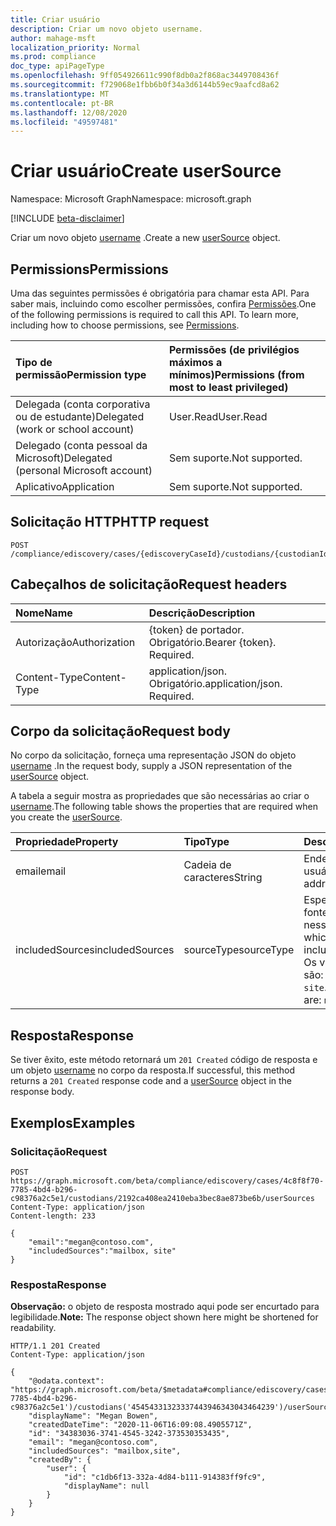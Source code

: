```yaml
---
title: Criar usuário
description: Criar um novo objeto username.
author: mahage-msft
localization_priority: Normal
ms.prod: compliance
doc_type: apiPageType
ms.openlocfilehash: 9ff054926611c990f8db0a2f868ac3449708436f
ms.sourcegitcommit: f729068e1fbb6b0f34a3d6144b59ec9aafcd8a62
ms.translationtype: MT
ms.contentlocale: pt-BR
ms.lasthandoff: 12/08/2020
ms.locfileid: "49597481"
---
```

# <a name="create-usersource"></a><span data-ttu-id="7c224-103">Criar usuário</span><span class="sxs-lookup"><span data-stu-id="7c224-103">Create userSource</span></span>

<span data-ttu-id="7c224-104">Namespace: Microsoft Graph</span><span class="sxs-lookup"><span data-stu-id="7c224-104">Namespace: microsoft.graph</span></span>

[!INCLUDE [beta-disclaimer](../../includes/beta-disclaimer.md)]

<span data-ttu-id="7c224-105">Criar um novo objeto [username](../resources/usersource.md) .</span><span class="sxs-lookup"><span data-stu-id="7c224-105">Create a new [userSource](../resources/usersource.md) object.</span></span>

## <a name="permissions"></a><span data-ttu-id="7c224-106">Permissions</span><span class="sxs-lookup"><span data-stu-id="7c224-106">Permissions</span></span>

<span data-ttu-id="7c224-p101">Uma das seguintes permissões é obrigatória para chamar esta API. Para saber mais, incluindo como escolher permissões, confira [Permissões](/graph/permissions-reference).</span><span class="sxs-lookup"><span data-stu-id="7c224-p101">One of the following permissions is required to call this API. To learn more, including how to choose permissions, see [Permissions](/graph/permissions-reference).</span></span>

|<span data-ttu-id="7c224-109">Tipo de permissão</span><span class="sxs-lookup"><span data-stu-id="7c224-109">Permission type</span></span>|<span data-ttu-id="7c224-110">Permissões (de privilégios máximos a mínimos)</span><span class="sxs-lookup"><span data-stu-id="7c224-110">Permissions (from most to least privileged)</span></span>|
|:---|:---|
|<span data-ttu-id="7c224-111">Delegada (conta corporativa ou de estudante)</span><span class="sxs-lookup"><span data-stu-id="7c224-111">Delegated (work or school account)</span></span>|<span data-ttu-id="7c224-112">User.Read</span><span class="sxs-lookup"><span data-stu-id="7c224-112">User.Read</span></span>|
|<span data-ttu-id="7c224-113">Delegado (conta pessoal da Microsoft)</span><span class="sxs-lookup"><span data-stu-id="7c224-113">Delegated (personal Microsoft account)</span></span>|<span data-ttu-id="7c224-114">Sem suporte.</span><span class="sxs-lookup"><span data-stu-id="7c224-114">Not supported.</span></span>|
|<span data-ttu-id="7c224-115">Aplicativo</span><span class="sxs-lookup"><span data-stu-id="7c224-115">Application</span></span>|<span data-ttu-id="7c224-116">Sem suporte.</span><span class="sxs-lookup"><span data-stu-id="7c224-116">Not supported.</span></span>|

## <a name="http-request"></a><span data-ttu-id="7c224-117">Solicitação HTTP</span><span class="sxs-lookup"><span data-stu-id="7c224-117">HTTP request</span></span>

<!-- {
  "blockType": "ignored"
}
-->

``` http
POST /compliance/ediscovery/cases/{ediscoveryCaseId}/custodians/{custodianId}/userSources
```

## <a name="request-headers"></a><span data-ttu-id="7c224-118">Cabeçalhos de solicitação</span><span class="sxs-lookup"><span data-stu-id="7c224-118">Request headers</span></span>

|<span data-ttu-id="7c224-119">Nome</span><span class="sxs-lookup"><span data-stu-id="7c224-119">Name</span></span>|<span data-ttu-id="7c224-120">Descrição</span><span class="sxs-lookup"><span data-stu-id="7c224-120">Description</span></span>|
|:---|:---|
|<span data-ttu-id="7c224-121">Autorização</span><span class="sxs-lookup"><span data-stu-id="7c224-121">Authorization</span></span>|<span data-ttu-id="7c224-p102">{token} de portador. Obrigatório.</span><span class="sxs-lookup"><span data-stu-id="7c224-p102">Bearer {token}. Required.</span></span>|
|<span data-ttu-id="7c224-124">Content-Type</span><span class="sxs-lookup"><span data-stu-id="7c224-124">Content-Type</span></span>|<span data-ttu-id="7c224-p103">application/json. Obrigatório.</span><span class="sxs-lookup"><span data-stu-id="7c224-p103">application/json. Required.</span></span>|

## <a name="request-body"></a><span data-ttu-id="7c224-127">Corpo da solicitação</span><span class="sxs-lookup"><span data-stu-id="7c224-127">Request body</span></span>

<span data-ttu-id="7c224-128">No corpo da solicitação, forneça uma representação JSON do objeto [username](../resources/usersource.md) .</span><span class="sxs-lookup"><span data-stu-id="7c224-128">In the request body, supply a JSON representation of the [userSource](../resources/usersource.md) object.</span></span>

<span data-ttu-id="7c224-129">A tabela a seguir mostra as propriedades que são necessárias ao criar o [username](../resources/usersource.md).</span><span class="sxs-lookup"><span data-stu-id="7c224-129">The following table shows the properties that are required when you create the [userSource](../resources/usersource.md).</span></span>

|<span data-ttu-id="7c224-130">Propriedade</span><span class="sxs-lookup"><span data-stu-id="7c224-130">Property</span></span>|<span data-ttu-id="7c224-131">Tipo</span><span class="sxs-lookup"><span data-stu-id="7c224-131">Type</span></span>|<span data-ttu-id="7c224-132">Descrição</span><span class="sxs-lookup"><span data-stu-id="7c224-132">Description</span></span>|
|:---|:---|:---|
|<span data-ttu-id="7c224-133">email</span><span class="sxs-lookup"><span data-stu-id="7c224-133">email</span></span>|<span data-ttu-id="7c224-134">Cadeia de caracteres</span><span class="sxs-lookup"><span data-stu-id="7c224-134">String</span></span>|<span data-ttu-id="7c224-135">Endereço SMTP do usuário.</span><span class="sxs-lookup"><span data-stu-id="7c224-135">SMTP address of the user.</span></span>|
|<span data-ttu-id="7c224-136">includedSources</span><span class="sxs-lookup"><span data-stu-id="7c224-136">includedSources</span></span>|<span data-ttu-id="7c224-137">sourceType</span><span class="sxs-lookup"><span data-stu-id="7c224-137">sourceType</span></span>|<span data-ttu-id="7c224-138">Especifica quais fontes são incluídas nesse grupo.</span><span class="sxs-lookup"><span data-stu-id="7c224-138">Specifies which sources are included in this group.</span></span> <span data-ttu-id="7c224-139">Os valores possíveis são: `mailbox` e `site`.</span><span class="sxs-lookup"><span data-stu-id="7c224-139">Possible values are: `mailbox`, `site`.</span></span>|

## <a name="response"></a><span data-ttu-id="7c224-140">Resposta</span><span class="sxs-lookup"><span data-stu-id="7c224-140">Response</span></span>

<span data-ttu-id="7c224-141">Se tiver êxito, este método retornará um `201 Created` código de resposta e um objeto [username](../resources/usersource.md) no corpo da resposta.</span><span class="sxs-lookup"><span data-stu-id="7c224-141">If successful, this method returns a `201 Created` response code and a [userSource](../resources/usersource.md) object in the response body.</span></span>

## <a name="examples"></a><span data-ttu-id="7c224-142">Exemplos</span><span class="sxs-lookup"><span data-stu-id="7c224-142">Examples</span></span>

### <a name="request"></a><span data-ttu-id="7c224-143">Solicitação</span><span class="sxs-lookup"><span data-stu-id="7c224-143">Request</span></span>

<!-- {
  "blockType": "request",
  "name": "create_usersource_from_"
}
-->

``` http
POST https://graph.microsoft.com/beta/compliance/ediscovery/cases/4c8f8f70-7785-4bd4-b296-c98376a2c5e1/custodians/2192ca408ea2410eba3bec8ae873be6b/userSources
Content-Type: application/json
Content-length: 233

{
    "email":"megan@contoso.com",
    "includedSources":"mailbox, site"
}
```

### <a name="response"></a><span data-ttu-id="7c224-144">Resposta</span><span class="sxs-lookup"><span data-stu-id="7c224-144">Response</span></span>

<span data-ttu-id="7c224-145">**Observação:** o objeto de resposta mostrado aqui pode ser encurtado para legibilidade.</span><span class="sxs-lookup"><span data-stu-id="7c224-145">**Note:** The response object shown here might be shortened for readability.</span></span>
<!-- {
  "blockType": "response",
  "truncated": true,
  "@odata.type": "microsoft.graph.userSource"
}
-->

``` http
HTTP/1.1 201 Created
Content-Type: application/json

{
    "@odata.context": "https://graph.microsoft.com/beta/$metadata#compliance/ediscovery/cases('4c8f8f70-7785-4bd4-b296-c98376a2c5e1')/custodians('45454331323337443946343043464239')/userSources/$entity",
    "displayName": "Megan Bowen",
    "createdDateTime": "2020-11-06T16:09:08.4905571Z",
    "id": "34383036-3741-4545-3242-373530353435",
    "email": "megan@contoso.com",
    "includedSources": "mailbox,site",
    "createdBy": {
        "user": {
            "id": "c1db6f13-332a-4d84-b111-914383ff9fc9",
            "displayName": null
        }
    }
}
```

